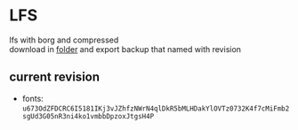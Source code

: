 # LFS

lfs with borg and compressed\
download in [folder](https://miniof.misile.xyz/browser/noa/lfs/) and export backup that named with revision

## current revision

- fonts: `u673OdZFDCRC6I5181IKj3vJZhfzNWrN4qlDkR5bMLHDakYlOVTz0732K4f7cMiFmb2sgUd3G05nR3ni4ko1vmbbDpzoxJtgsH4P`

